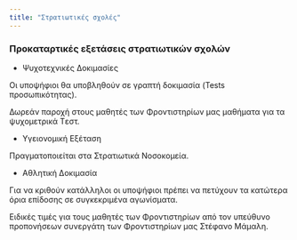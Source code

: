 ```yaml
---
title: "Στρατιωτικές σχολές"
---
```


### Προκαταρτικές εξετάσεις στρατιωτικών σχολών

- Ψυχοτεχνικές ∆οκιμασίες

Οι υποψήφιοι θα υποβληθούν σε γραπτή δοκιμασία (Tests προσωπικότητας).

∆ωρεάν παροχή στους μαθητές των Φροντιστηρίων μας μαθήματα για τα ψυχομετρικά Tεστ.

- Υγειονομική Εξέταση

Πραγματοποιείται στα Στρατιωτικά Νοσοκομεία.

- Αθλητική ∆οκιμασία

Για να κριθούν κατάλληλοι οι υποψήφιοι πρέπει να πετύχουν τα κατώτερα όρια επίδοσης σε συγκεκριμένα αγωνίσματα.

Ειδικές τιμές για τους μαθητές των Φροντιστηρίων από τον υπεύθυνο προπονήσεων συνεργάτη των Φροντιστηρίων μας Στέφανο Μάμαλη.
